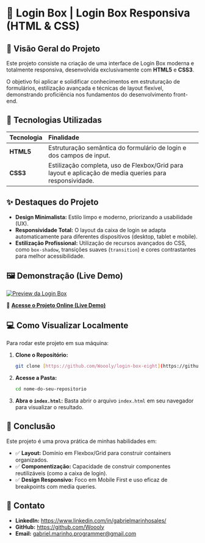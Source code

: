 # 🔑 Login Box | Login Box Responsiva (HTML & CSS)

## 🌟 Visão Geral do Projeto

Este projeto consiste na criação de uma interface de Login Box moderna e totalmente responsiva, desenvolvida exclusivamente com **HTML5** e **CSS3**.

O objetivo foi aplicar e solidificar conhecimentos em estruturação de formulários, estilização avançada e técnicas de layout flexível, demonstrando proficiência nos fundamentos do desenvolvimento front-end.

## 🚀 Tecnologias Utilizadas

| Tecnologia | Finalidade |
| :--- | :--- |
| **HTML5** | Estruturação semântica do formulário de login e dos campos de input. |
| **CSS3** | Estilização completa, uso de Flexbox/Grid para layout e aplicação de media queries para responsividade. |

## ✨ Destaques do Projeto

* **Design Minimalista:** Estilo limpo e moderno, priorizando a usabilidade (UX).
* **Responsividade Total:** O layout da caixa de login se adapta automaticamente para diferentes dispositivos (desktop, tablet e mobile).
* **Estilização Profissional:** Utilização de recursos avançados do CSS, como `box-shadow`, transições suaves (`transition`) e cores contrastantes para melhor acessibilidade.

## 🖼️ Demonstração (Live Demo)

[![Preview da Login Box](https://github.com/Woooly/login-box/raw/refs/heads/main/preview.jpg)](https://login-box-eight.vercel.app/)

🔗 **[Acesse o Projeto Online (Live Demo)](https://login-box-eight.vercel.app/)**

## 💻 Como Visualizar Localmente

Para rodar este projeto em sua máquina:

1.  **Clone o Repositório:**
    ```bash
    git clone [https://github.com/Woooly/login-box-eight](https://github.com/Woooly/login-box-eight)
    ```
2.  **Acesse a Pasta:**
    ```bash
    cd nome-do-seu-repositorio
    ```
3.  **Abra o `index.html`:**
    Basta abrir o arquivo `index.html` em seu navegador para visualizar o resultado.

## 📌 Conclusão

Este projeto é uma prova prática de minhas habilidades em:

* ✅ **Layout:** Domínio em Flexbox/Grid para construir containers organizados.
* ✅ **Componentização:** Capacidade de construir componentes reutilizáveis (como a caixa de login).
* ✅ **Design Responsivo:** Foco em Mobile First e uso eficaz de breakpoints com media queries.

## 📧 Contato

* **LinkedIn:** https://www.linkedin.com/in/gabrielmarinhosales/
* **GitHub:** https://github.com/Woooly
* **Email:** gabriel.marinho.programmer@gmail.com
